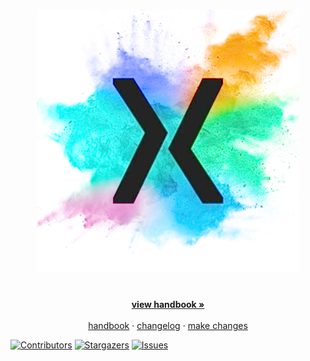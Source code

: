 <!-- LOGO -->
<br />
<p align="center">
  <a href="hhttps://deloittedigitaluk.github.io/xLab/">
    <img src="xlab-w.jpg" alt="Logo" width="420" height="420">
  </a>

  <h3 align="center"></h3>

  <p align="center">
    <br />
    <a href="https://github.com/DeloitteDigitalUK/xLab/wiki"><strong>view handbook »</strong></a>
    <br />
    <br />
    <a href="https://github.com/DeloitteDigitalUK/xLab/wiki">handbook</a>
    ·
    <a href="https://github.com/DeloitteDigitalUK/xLab/releases">changelog</a>
    ·
    <a href="https://github.com/DeloitteDigitalUK/xLab/issues">make changes</a>
  </p>
</p>




[![Contributors][contributors-shield]][contributors-url]
[![Stargazers][stars-shield]][stars-url]
[![Issues][issues-shield]][issues-url]

<!-- MARKDOWN LINKS & IMAGES -->
<!-- https://www.markdownguide.org/basic-syntax/#reference-style-links -->
[contributors-shield]: https://img.shields.io/github/contributors/DeloitteDigitalUK/xLab
[contributors-url]: https://github.com/DeloitteDigitalUK/xLab/graphs/contributors
[forks-shield]: https://img.shields.io/github/forks/DeloitteDigitalUK/xLab
[stars-shield]: https://img.shields.io/github/stars/DeloitteDigitalUK/xLab
[stars-url]: https://github.com/DeloitteDigitalUK/xLab/stargazers
[issues-shield]: https://img.shields.io/github/issues/DeloitteDigitalUK/xLab
[issues-url]: https://github.com/DeloitteDigitalUK/xLab/issues
[product-screenshot]: images/screenshot.png
